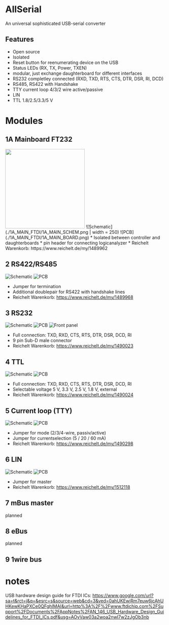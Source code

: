 # AllSerial
An universal sophisticated USB-serial converter

## Features
- Open source
- Isolated
- Reset button for reenumerating device on the USB
- Status LEDs (RX, TX, Power, TXEN)
- modular, just exchange daughterboard for different interfaces
- RS232 completley connected (RXD, TXD, RTS, CTS, DTR, DSR, RI, DCD)
- RS485, RS422 with Handshake
- TTY current loop 4/3/2 wire active/passive
- LIN
- TTL 1.8/2.5/3.3/5 V

# Modules
## 1A Mainboard FT232
<img src="1A_MAIN_FTDI/1A_MAIN_SCHEM.png" width="250">
![Schematic](./1A_MAIN_FTDI/1A_MAIN_SCHEM.png | width = 250)
![PCB](./1A_MAIN_FTDI/1A_MAIN_BOARD.png)
* Isolated between controller and daughterboards
* pin header for connecting logicanalyzer
* Reichelt Warenkorb: https://www.reichelt.de/my/1489962

## 2 RS422/RS485
![Schematic](./2_RS485_RS422/2_RS485_RS422_SCHEM.png)
![PCB](./2_RS485_RS422/2_RS485_RS422_BOARD.png)
* Jumper for termination
* Additional doublepair for RS422 with handshake lines
* Reichelt Warenkorb: https://www.reichelt.de/my/1489968

## 3 RS232
![Schematic](./3_RS232/3_RS232_SCHEM.png)
![PCB](./3_RS232/3_RS232_BOARD.png)
![Front panel](./3_RS232/FRONT.svg)
* Full connection: TXD, RXD, CTS, RTS, DTR, DSR, DCD, RI
* 9 pin Sub-D male connector
* Reichelt Warenkorb: https://www.reichelt.de/my/1490023

## 4 TTL
![Schematic](./4_TTL/4_TTL_SCHEM.png)
![PCB](./4_TTL/4_TTL_BOARD.png)
* Full connection: TXD, RXD, CTS, RTS, DTR, DSR, DCD, RI
* Selectable voltage 5 V, 3.3 V, 2.5 V, 1.8 V, external
* Reichelt Warenkorb: https://www.reichelt.de/my/1490024

## 5 Current loop (TTY)
![![Schematic](./4_TTL/4_TTL_SCHEM.png)](./5_TTY/5_TTY_SCHEM.png)
![PCB](./5_TTY/5_TTY_BOARD.png)
* Jumper for mode (2/3/4-wire, passiv/active)
* Jumper for currentselection (5 / 20 / 60 mA)
* Reichelt Warenkorb: https://www.reichelt.de/my/1490298

## 6 LIN
![![Schematic](./4_TTL/4_TTL_SCHEM.png)](./6_LIN/6_LIN_SCHEM.png)
![PCB](./6_LIN/6_lin_board.png)
* Jumper for master
* Reichelt Warenkorb: https://www.reichelt.de/my/1512118

## 7 mBus master
planned

## 8 eBus
planned

## 9 1wire bus

# notes
USB hardware design guide for FTDI ICs: https://www.google.com/url?sa=t&rct=j&q=&esrc=s&source=web&cd=3&ved=0ahUKEwjRm7euw6jcAhUHKewKHaPXCe0QFghIMAI&url=http%3A%2F%2Fwww.ftdichip.com%2FSupport%2FDocuments%2FAppNotes%2FAN_146_USB_Hardware_Design_Guidelines_for_FTDI_ICs.pdf&usg=AOvVaw03a2woa2nwI7w2zJgOb3nb